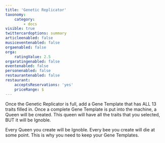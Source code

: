 ```yaml
---
title: 'Genetic Replicator'
taxonomy:
    category:
        - docs
visible: true
twittercardoptions: summary
articleenabled: false
musiceventenabled: false
orgaenabled: false
orga:
    ratingValue: 2.5
orgaratingenabled: false
eventenabled: false
personenabled: false
restaurantenabled: false
restaurant:
    acceptsReservations: 'yes'
    priceRange: $
---
```


Once the Genetic Replicator is full, add a Gene Template that has ALL 13 traits filled in. Once a complete Gene Template is put into the machine, a Queen will be created. This queen will have all the traits that you selected, BUT it will be Ignoble. 

Every Queen you create will be Ignoble. Every bee you create will die at some point. This is why you need to keep your Gene Templates.
